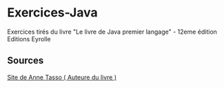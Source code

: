 # Exercices-Java
Exercices tirés du livre "Le livre de Java premier langage" - 12eme édition Editions Eyrolle

## Sources
<a href="http://www.annetasso.fr/Java/">Site de Anne Tasso ( Auteure du livre )</a> 
